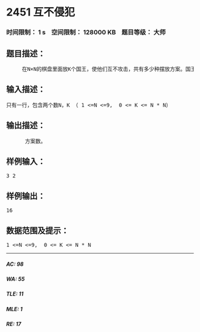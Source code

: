 # 2451 互不侵犯   
### 时间限制： 1 s&nbsp;&nbsp;&nbsp;&nbsp;空间限制： 128000 KB&nbsp;&nbsp;&nbsp;&nbsp;题目等级： 大师  
## 题目描述：  

<pre>
     在N×N的棋盘里面放K个国王，使他们互不攻击，共有多少种摆放方案。国王能攻击到它上下左右，以及左上左下右上右下八个方向上附近的各一个格子，共8个格子。
</pre>
  
  
## 输入描述：  

<pre>
只有一行，包含两个数N，K （ 1 <=N <=9,  0 <= K <= N * N）
</pre>
  
  
## 输出描述：  

<pre>
      方案数。
</pre>
  
  
## 样例输入：  

<pre>
3 2
</pre>
  
  
## 样例输出：  

<pre>
16
</pre>
  
  
## 数据范围及提示：  

<pre>
1 <=N <=9,  0 <= K <= N * N
</pre>
  
  
***  

##### AC: 98  
##### WA: 55  
##### TLE: 11  
##### MLE: 1  
##### RE: 17  
